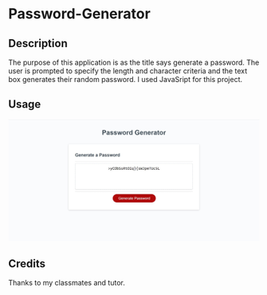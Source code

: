 # Password-Generator

## Description

The purpose of this application is as the title says generate a password. The user is prompted to specify the length and character criteria and the text box generates their random password. I used JavaSript for this project.

## Usage

![The following is a screenshot of the application.](/assets/random-password-screenshot.jpg)

## Credits

Thanks to my classmates and tutor.
